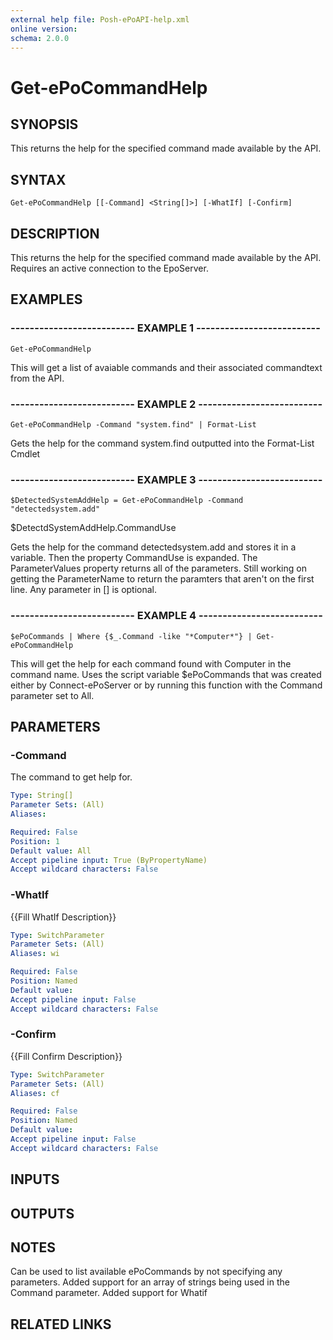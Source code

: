 ```yaml
---
external help file: Posh-ePoAPI-help.xml
online version: 
schema: 2.0.0
---
```


# Get-ePoCommandHelp
## SYNOPSIS
This returns the help for the specified command made available by the API.

## SYNTAX

```
Get-ePoCommandHelp [[-Command] <String[]>] [-WhatIf] [-Confirm]
```

## DESCRIPTION
This returns the help for the specified command made available by the API.
Requires an active connection to the EpoServer.

## EXAMPLES

### -------------------------- EXAMPLE 1 --------------------------
```
Get-ePoCommandHelp
```

This will get a list of avaiable commands and their associated commandtext from the API.

### -------------------------- EXAMPLE 2 --------------------------
```
Get-ePoCommandHelp -Command "system.find" | Format-List
```

Gets the help for the command system.find outputted into the Format-List Cmdlet

### -------------------------- EXAMPLE 3 --------------------------
```
$DetectedSystemAddHelp = Get-ePoCommandHelp -Command "detectedsystem.add"
```

$DetectdSystemAddHelp.CommandUse

Gets the help for the command detectedsystem.add and stores it in a variable.
Then the property CommandUse is expanded.
The ParameterValues
property returns all of the parameters.
Still working on getting the ParameterName to return the paramters that aren't on the first line.
Any parameter in \[\] is optional.

### -------------------------- EXAMPLE 4 --------------------------
```
$ePoCommands | Where {$_.Command -like "*Computer*"} | Get-ePoCommandHelp
```

This will get the help for each command found with Computer in the command name.
Uses the script variable $ePoCommands that was created
either by Connect-ePoServer or by running this function with the Command parameter set to All.

## PARAMETERS

### -Command
The command to get help for.

```yaml
Type: String[]
Parameter Sets: (All)
Aliases: 

Required: False
Position: 1
Default value: All
Accept pipeline input: True (ByPropertyName)
Accept wildcard characters: False
```

### -WhatIf
{{Fill WhatIf Description}}

```yaml
Type: SwitchParameter
Parameter Sets: (All)
Aliases: wi

Required: False
Position: Named
Default value: 
Accept pipeline input: False
Accept wildcard characters: False
```

### -Confirm
{{Fill Confirm Description}}

```yaml
Type: SwitchParameter
Parameter Sets: (All)
Aliases: cf

Required: False
Position: Named
Default value: 
Accept pipeline input: False
Accept wildcard characters: False
```

## INPUTS

## OUTPUTS

## NOTES
Can be used to list available ePoCommands by not specifying any parameters.
Added support for an array of strings being used in the Command parameter.
Added support for Whatif

## RELATED LINKS


